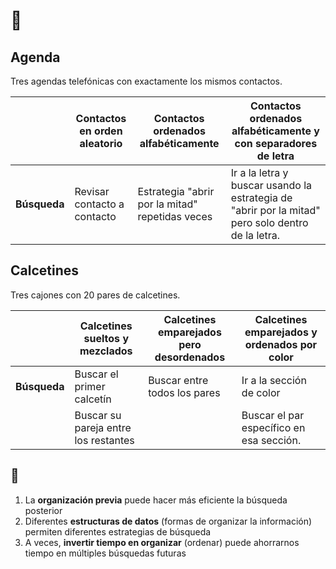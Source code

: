 # 🤔

## Agenda

Tres agendas telefónicas con exactamente los mismos contactos.

||Contactos en orden aleatorio|Contactos ordenados alfabéticamente|Contactos ordenados alfabéticamente y con separadores de letra|
|-|-|-|-|
|**Búsqueda**|Revisar contacto a contacto|Estrategia "abrir por la mitad" repetidas veces|Ir a la letra y buscar usando la estrategia de "abrir por la mitad" pero solo dentro de la letra.|

## Calcetines

Tres cajones con 20 pares de calcetines.

||Calcetines sueltos y mezclados|Calcetines emparejados pero desordenados|Calcetines emparejados y ordenados por color|
|-|-|-|-|
|**Búsqueda**|Buscar el primer calcetín|Buscar entre todos los pares|Ir a la sección de color|
||Buscar su pareja entre los restantes||Buscar el par específico en esa sección.|

## 🤔

1. La **organización previa** puede hacer más eficiente la búsqueda posterior
1. Diferentes **estructuras de datos** (formas de organizar la información) permiten diferentes estrategias de búsqueda
1. A veces, **invertir tiempo en organizar** (ordenar) puede ahorrarnos tiempo en múltiples búsquedas futuras
